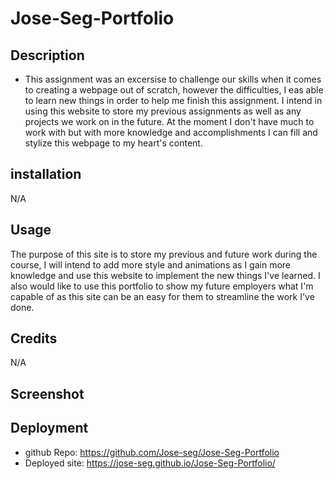 # Jose-Seg-Portfolio

## Description
* This assignment was an excersise to challenge our skills when it comes to creating a webpage out of scratch, however the difficulties, I eas able to learn new things in order to help me finish this assignment. I intend in using this website to store my previous assignments as well as any projects we work on in the future. At the moment I don't have much to work with but with more knowledge and accomplishments I can fill and stylize this webpage to my heart's content.

## installation
N/A

## Usage
The purpose of this site is to store my previous and future work during the course, I will intend to add more style and animations as I gain more knowledge and use this website to implement the new things I've learned. I also would like to use this portfolio to show my future employers what I'm capable of as this site can be an easy for them to streamline the work I've done.

## Credits
N/A

## Screenshot

## Deployment
* github Repo: https://github.com/Jose-seg/Jose-Seg-Portfolio
* Deployed site: https://jose-seg.github.io/Jose-Seg-Portfolio/
